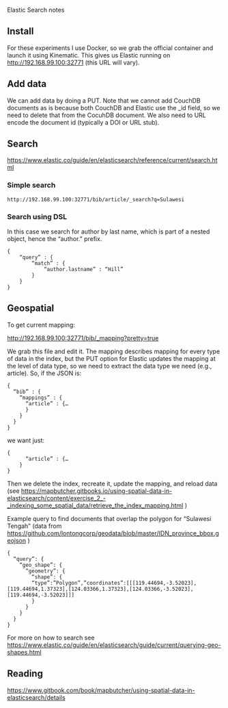 Elastic Search notes

## Install

For these experiments I use Docker, so we grab the official container and launch it using Kinematic. This gives us Elastic running on http://192.168.99.100:32771 (this URL will vary).

## Add data

We can add data by doing a PUT. Note that we cannot add CouchDB documents as is because both CouchDB and Elastic use the _id field, so we need to delete that from the CocuhDB document. We also need to URL encode the document id (typically a DOI or URL stub).

## Search

https://www.elastic.co/guide/en/elasticsearch/reference/current/search.html

### Simple search

```
http://192.168.99.100:32771/bib/article/_search?q=Sulawesi
```

### Search using DSL

In this case we search for author by last name, which is part of a nested object, hence the “author.” prefix.

```
{
    “query” : {
        “match” : {
            “author.lastname” : “Hill”
        }
    }
}
```


## Geospatial

To get current mapping:

http://192.168.99.100:32771/bib/_mapping?pretty=true

We grab this file and edit it. The mapping describes mapping for every type of data in the index, but the PUT option for Elastic updates the mapping at the level of data type, so we need to extract the data type we need (e.g., article). So, if the JSON is:

```
{
  “bib” : {
    “mappings” : {
      “article” : {…
      }
    }
  }
}
```
we want just:

```
{
      “article” : {…
    }
}
```

Then we delete the index, recreate it, update the mapping, and reload data (see https://mapbutcher.gitbooks.io/using-spatial-data-in-elasticsearch/content/exercise_2_-_indexing_some_spatial_data/retrieve_the_index_mapping.html )

Example query to find documents that overlap the polygon for “Sulawesi Tengah” (data from https://github.com/lontongcorp/geodata/blob/master/IDN_province_bbox.geojson )

```
{
  “query”: {
    “geo_shape”: {
      “geometry”: { 
        “shape”: {
        “type”:”Polygon”,”coordinates”:[[[119.44694,-3.52023],[119.44694,1.37323],[124.03366,1.37323],[124.03366,-3.52023],[119.44694,-3.52023]]]
        }
      }
    }
  }
}
```

For more on how to search see https://www.elastic.co/guide/en/elasticsearch/guide/current/querying-geo-shapes.html

## Reading

https://www.gitbook.com/book/mapbutcher/using-spatial-data-in-elasticsearch/details